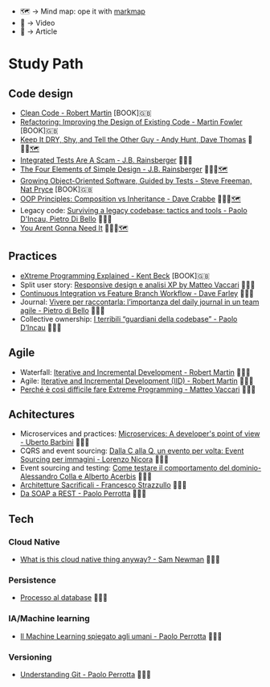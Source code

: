 - 🗺️ -> Mind map: ope it with [markmap](https://markmap.js.org/)
- 🎥 -> Video
- 📰 -> Article

# Study Path

## Code design
* [Clean Code - Robert Martin](https://amzn.to/3u4A3BH) [BOOK]🇬🇧
* [Refactoring: Improving the Design of Existing Code - Martin Fowler](https://amzn.to/3fyboRY) [BOOK]🇬🇧
* [Keep It DRY, Shy, and Tell the Other Guy - Andy Hunt, Dave Thomas](http://media.pragprog.com/articles/may_04_oo1.pdf) 📰🇬🇧[🗺️](mind-maps/keep_it_dry_shy_and_tell_the_other_guy.mm.md)
* [Integrated Tests Are A Scam - J.B. Rainsberger](https://vimeo.com/80533536) 🎥🇬🇧
* [The Four Elements of Simple Design - J.B. Rainsberger](https://blog.jbrains.ca/permalink/the-four-elements-of-simple-design) 📰🇬🇧[🗺️](mind-maps/the_four_elements_of_simple_design.mm.md)
* [Growing Object-Oriented Software, Guided by Tests - Steve Freeman, Nat Pryce](https://amzn.to/3sClncL) [BOOK]🇬🇧
* [OOP Principles: Composition vs Inheritance - Dave Crabbe](https://www.youtube.com/watch?v=RiRrcCUyn4M) 🎥🇬🇧[🗺️](mind-maps/composition_vs_inheritance.mm.md)
* Legacy code: [Surviving a legacy codebase: tactics and tools - Paolo D'Incau, Pietro Di Bello](https://www.youtube.com/watch?v=NGfvguzMjqw) 🎥🇬🇧
* [You Arent Gonna Need It](http://wiki.c2.com/?YouArentGonnaNeedIt) 📰🇬🇧[🗺️](mind-maps/you_arent_gonna_need_it.mm.md)

## Practices
* [eXtreme Programming Explained - Kent Beck](https://amzn.to/3czziL3) [BOOK]🇬🇧
* Split user story: [Responsive design e analisi XP by Matteo Vaccari](https://www.youtube.com/watch?v=4L9aL_W-Uo0) 🎥🇮🇹
* [Continuous Integration vs Feature Branch Workflow - Dave Farley](https://www.youtube.com/watch?v=v4Ijkq6Myfc&t=1s) 🎥🇬🇧
* Journal: [Vivere per raccontarla: l’importanza del daily journal in un team agile - Pietro di Bello](https://vimeo.com/195952480) 🎥🇮🇹
* Collective ownership: [I terribili “guardiani della codebase” - Paolo D’Incau](https://vimeo.com/259162101) 🎥🇮🇹

## Agile
* Waterfall: [Iterative and Incremental Development - Robert Martin](https://condor.depaul.edu/dmumaugh/readings/handouts/IS375/IIDI.pdf) 📰🇬🇧
* Agile: [Iterative and Incremental Development (IID) - Robert Martin](https://condor.depaul.edu/dmumaugh/readings/handouts/IS375/IIDII.pdf) 📰🇬🇧
* [Perché è così difficile fare Extreme Programming - Matteo Vaccari](https://vimeo.com/113090009) 🎥🇬🇧

## Achitectures
* Microservices and practices: [Microservices: A developer's point of view - Uberto Barbini](https://www.youtube.com/watch?v=2uWvRFO0vW8) 🎥🇮🇹
* CQRS and event sourcing: [Dalla C alla Q, un evento per volta: Event Sourcing per immagini - Lorenzo Nicora](https://www.youtube.com/watch?v=_8daXQAlzd4) 🎥🇮🇹
* Event sourcing and testing: [Come testare il comportamento del dominio- Alessandro Colla e Alberto Acerbis](https://www.youtube.com/watch?v=-_CeNjBNvG4) 🎥🇮🇹
* [Architetture Sacrificali - Francesco Strazzullo](https://vimeo.com/198014611) 🎥🇮🇹
* [Da SOAP a REST - Paolo Perrotta](https://vimeo.com/95581016) 🎥🇮🇹

## Tech

### Cloud Native
* [What is this cloud native thing anyway? - Sam Newman](https://www.youtube.com/watch?v=PuDE99ue8SU) 🎥🇬🇧

### Persistence
* [Processo al database](https://www.youtube.com/watch?v=d133uz7wNH4) 🎥🇮🇹

### IA/Machine learning
* [Il Machine Learning spiegato agli umani - Paolo Perrotta](https://www.youtube.com/watch?v=V55B3thsz3I) 🎥🇮🇹

### Versioning
* [Understanding Git - Paolo Perrotta](https://www.youtube.com/watch?v=nHkLxts9Mu4) 🎥🇬🇧
